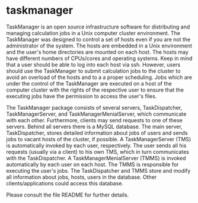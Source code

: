 taskmanager
===========

TaskManager is an open source infrastructure software for distributing and managing calculation jobs
in a Unix computer cluster environment. The TaskManager was designed to control a set of hosts even
if you are not the administrator of the system. The hosts are embedded in a Unix environment and the
user's home directories are mounted on each host. The hosts may have different numbers of CPUs/cores
and operating systems. Keep in mind that a user should be able to log into each host via
ssh. However, users should use the TaskManager to submit calculation jobs to the cluster to avoid an
overload of the hosts and to a a proper scheduling. Jobs which are under the control of the
TaskManager are executed on a host of the computer cluster with the rights of the respective user to
ensure that the executing jobs have the permission to access the user's files.

The TaskManager package consists of several servers, TaskDispatcher, TaskManagerServer, and
TaskManagerMenialServer, which communicate with each other. Furthermore, clients may send requests
to one of these servers. Behind all servers there is a MySQL database. The main server,
TaskDispatcher, stores detailed information about jobs of users and sends jobs to vacant hosts of
the cluster, if possible. A TaskManagerServer (TMS) is automatically invoked by each user,
respectively. The user sends all his requests (usually via a client) to his own TMS, which in turn
communicates with the TaskDispatcher. A TaskManagerMenialServer (TMMS) is invoked automatically by
each user on each host. The TMMS is responsible for executing the user's jobs. The TaskDispatcher
and TMMS store and modify all information about jobs, hosts, users in the database. Other
clients/applications could access this database.


Please consult the file README for further details.